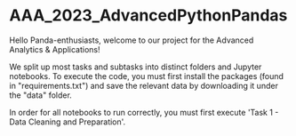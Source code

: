 # AAA_2023_AdvancedPythonPandas

Hello Panda-enthusiasts, welcome to our project for the Advanced Analytics & Applications! 

We split up most tasks and subtasks into distinct folders and Jupyter notebooks. To execute the code, you must first install the packages (found in "requirements.txt") and save the relevant data by downloading it under the "data" folder.

In order for all notebooks to run correctly, you must first execute 'Task 1 - Data Cleaning and Preparation'.

